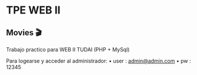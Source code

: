 # TPE WEB II
## Movies 🎬

Trabajo practico para WEB II TUDAI (PHP + MySql)

Para logearse y acceder al administrador:
• user : admin@admin.com
• pw : 12345
